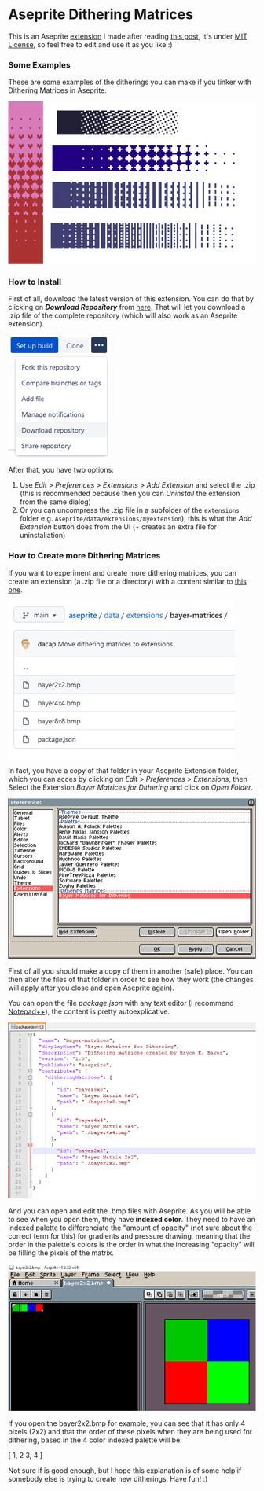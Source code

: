 # Aseprite Dithering Matrices


This is an Aseprite [extension](https://github.com/aseprite/aseprite/tree/master/data/extensions) I made after reading [this post](https://community.aseprite.org/t/new-pattern-fill/1627), it's under [MIT License](LICENSE.txt), so feel free to edit and use it as you like :)


### Some Examples ###

These are some examples of the ditherings you can make if you tinker with Dithering Matrices in Aseprite.

![imgs/samples_various_4x.png](imgs/samples_various_4x.png)

### How to Install ###

First of all, download the latest version of this extension. You can do that by clicking on _**Download Repository**_ from [here](https://bitbucket.org/jjhaggar/aseprite-dithering-matrices/src/). That will let you download a .zip file of the complete repository (which will also work as an Aseprite extension).

![imgs/howto_download.png](imgs/howto_download.png)

After that, you have two options:

1.  Use _Edit > Preferences > Extensions > Add Extension_ and select the .zip (this is recommended because then you can _Uninstall_ the extension from the same dialog)
2.  Or you can uncompress the .zip file in a subfolder of the `extensions` folder e.g. `Aseprite/data/extensions/myextension`), this is what the _Add Extension_ button does from the UI (+ creates an extra file for uninstallation)


### How to Create more Dithering Matrices ###

If you want to experiment and create more dithering matrices, you can create an extension (a .zip file or a directory) with a content similar to [this one](https://github.com/aseprite/aseprite/tree/master/data/extensions/bayer-matrices).

![imgs/howto_create_extension_files.png](imgs/howto_create_extension_files.png)

In fact, you have a copy of that folder in your Aseprite Extension folder, which you can acces by clicking on _Edit > Preferences > Extensions_, then Select the Extension _Bayer Matrices for Dithering_ and click on _Open Folder_.

![imgs/howto_create_open_extension_folder.png](imgs/howto_create_open_extension_folder.png)

First of all you should make a copy of them in another (safe) place. You can then alter the files of that folder in order to see how they work (the changes will apply after you close and open Aseprite again). 

You can open the file _package.json_ with any text editor (I recommend [Notepad++](https://notepad-plus-plus.org/downloads/)), the content is pretty autoexplicative.

![imgs/howto_create_json_package.png](imgs/howto_create_json_package.png)

And you can open and edit the .bmp files with Aseprite. As you will be able to see when you open them, they have **indexed color**. They need to have an indexed palette to differenciate the "amount of opacity" (not sure about the correct term for this) for gradients and pressure drawing, meaning that the order in the palette's colors is the order in what the increasing "opacity" will be filling the pixels of the matrix.

![imgs/howto_create_indexed_bmp.png](imgs/howto_create_indexed_bmp.png)

If you open the bayer2x2.bmp for example, you can see that it has only 4 pixels (2x2) and that the order of these pixels when they are being used for dithering, based in the 4 color indexed palette will be:

[ 1, 2
  3, 4 ]

Not sure if is good enough, but I hope this explanation is of some help if somebody else is trying to create new ditherings. Have fun! :)